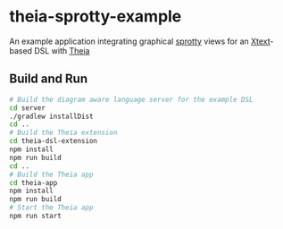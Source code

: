 # theia-sprotty-example
An example application integrating graphical [sprotty](https://github.com/TypeFox/sprotty) views for an [Xtext](http://www.xtext.org)-based DSL with [Theia](https://github.com/theia-ide/theia)

## Build and Run
```bash
# Build the diagram aware language server for the example DSL
cd server
./gradlew installDist
cd ..
# Build the Theia extension
cd theia-dsl-extension
npm install
npm run build
cd ..
# Build the Theia app
cd theia-app
npm install
npm run build
# Start the Theia app
npm run start
```
